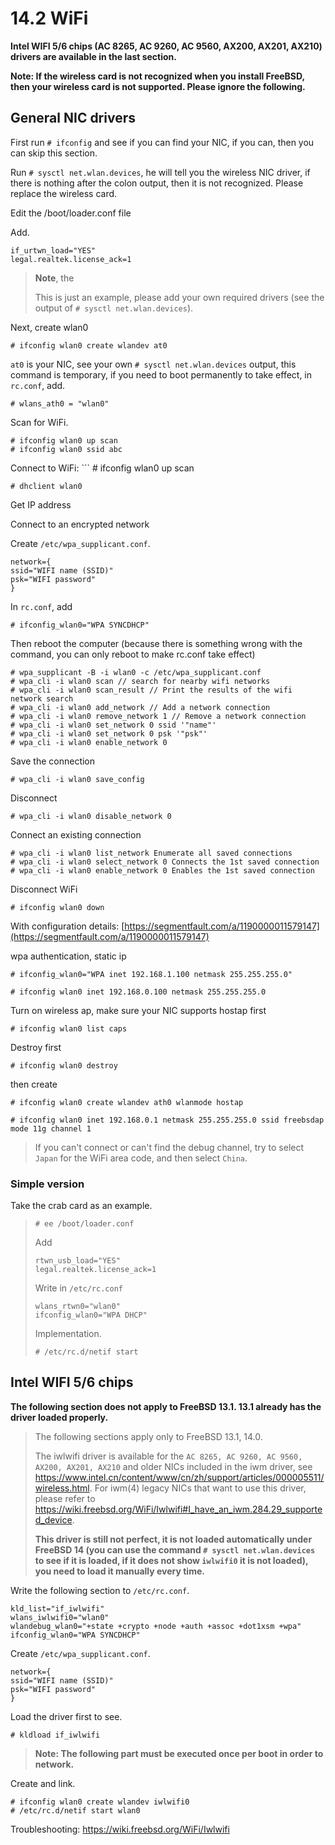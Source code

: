 # 14.2 WiFi

**Intel WIFI 5/6 chips (AC 8265, AC 9260, AC 9560, AX200, AX201, AX210) drivers are available in the last section.**

**Note: If the wireless card is not recognized when you install FreeBSD, then your wireless card is not supported. Please ignore the following.**

## General NIC drivers

First run `# ifconfig` and see if you can find your NIC, if you can, then you can skip this section.

Run `# sysctl net.wlan.devices`, he will tell you the wireless NIC driver, if there is nothing after the colon output, then it is not recognized. Please replace the wireless card.

Edit the /boot/loader.conf file

Add.

```
if_urtwn_load="YES" 
legal.realtek.license_ack=1
```

>**Note**, the
>
>This is just an example, please add your own required drivers (see the output of `# sysctl net.wlan.devices`).

Next, create wlan0

```
# ifconfig wlan0 create wlandev at0
```

`at0` is your NIC, see your own `# sysctl net.wlan.devices` output, this command is temporary, if you need to boot permanently to take effect, in `rc.conf`, add.

```
# wlans_ath0 = "wlan0"
```

Scan for WiFi.

```
# ifconfig wlan0 up scan
# ifconfig wlan0 ssid abc
```

Connect to WiFi: ``` # ifconfig wlan0 up scan

```
# dhclient wlan0
```

Get IP address

Connect to an encrypted network

Create `/etc/wpa_supplicant.conf`.

```
network={ 
ssid="WIFI name (SSID)" 
psk="WIFI password"
}
```

In `rc.conf`, add

```
# ifconfig_wlan0="WPA SYNCDHCP"
```

Then reboot the computer (because there is something wrong with the command, you can only reboot to make rc.conf take effect)

```
# wpa_supplicant -B -i wlan0 -c /etc/wpa_supplicant.conf
# wpa_cli -i wlan0 scan // search for nearby wifi networks
# wpa_cli -i wlan0 scan_result // Print the results of the wifi network search
# wpa_cli -i wlan0 add_network // Add a network connection
# wpa_cli -i wlan0 remove_network 1 // Remove a network connection
# wpa_cli -i wlan0 set_network 0 ssid '"name"'
# wpa_cli -i wlan0 set_network 0 psk '"psk"'
# wpa_cli -i wlan0 enable_network 0
```

Save the connection

```
# wpa_cli -i wlan0 save_config
```

Disconnect

```
# wpa_cli -i wlan0 disable_network 0
```

Connect an existing connection

```
# wpa_cli -i wlan0 list_network Enumerate all saved connections
# wpa_cli -i wlan0 select_network 0 Connects the 1st saved connection
# wpa_cli -i wlan0 enable_network 0 Enables the 1st saved connection
```

Disconnect WiFi

```
# ifconfig wlan0 down
```

With configuration details: [https://segmentfault.com/a/1190000011579147](https://segmentfault.com/a/1190000011579147)

wpa authentication, static ip

```
# ifconfig_wlan0="WPA inet 192.168.1.100 netmask 255.255.255.0"

# ifconfig wlan0 inet 192.168.0.100 netmask 255.255.255.0
```

Turn on wireless ap, make sure your NIC supports hostap first

```
# ifconfig wlan0 list caps
```

Destroy first

```
# ifconfig wlan0 destroy
```

then create

```
# ifconfig wlan0 create wlandev ath0 wlanmode hostap

# ifconfig wlan0 inet 192.168.0.1 netmask 255.255.255.0 ssid freebsdap mode 11g channel 1
```

>If you can't connect or can't find the debug channel, try to select `Japan` for the WiFi area code, and then select `China`.

### Simple version

Take the crab card as an example.

>
>```
># ee /boot/loader.conf 
>```
>
>Add
>
>```
>rtwn_usb_load="YES"
>legal.realtek.license_ack=1
>```
>
>Write in `/etc/rc.conf`
>
>```
>wlans_rtwn0="wlan0"
>ifconfig_wlan0="WPA DHCP"
>```
>
>Implementation.
>
>```
># /etc/rc.d/netif start
>```

## Intel WIFI 5/6 chips

**The following section does not apply to FreeBSD 13.1. 13.1 already has the driver loaded properly.**

>The following sections apply only to FreeBSD 13.1, 14.0.
>
>The iwlwifi driver is available for the `AC 8265, AC 9260, AC 9560, AX200, AX201, AX210` and older NICs included in the iwm driver, see <https://www.intel.cn/content/www/cn/zh/support/articles/000005511/wireless.html>. For iwm(4) legacy NICs that want to use this driver, please refer to <https://wiki.freebsd.org/WiFi/Iwlwifi#I_have_an_iwm.284.29_supported_device>.
> 
>**This driver is still not perfect, it is not loaded automatically under FreeBSD 14 (you can use the command `# sysctl net.wlan.devices` to see if it is loaded, if it does not show `iwlwifi0` it is not loaded), you need to load it manually every time.**

Write the following section to `/etc/rc.conf`.

```
kld_list="if_iwlwifi"
wlans_iwlwifi0="wlan0"
wlandebug_wlan0="+state +crypto +node +auth +assoc +dot1xsm +wpa"
ifconfig_wlan0="WPA SYNCDHCP"
```

Create `/etc/wpa_supplicant.conf`.

```
network={ 
ssid="WIFI name (SSID)" 
psk="WIFI password"
}
```

Load the driver first to see.

```
# kldload if_iwlwifi
```

>**Note: The following part must be executed once per boot in order to network.**


Create and link.

```
# ifconfig wlan0 create wlandev iwlwifi0
# /etc/rc.d/netif start wlan0
```

Troubleshooting: <https://wiki.freebsd.org/WiFi/Iwlwifi>
